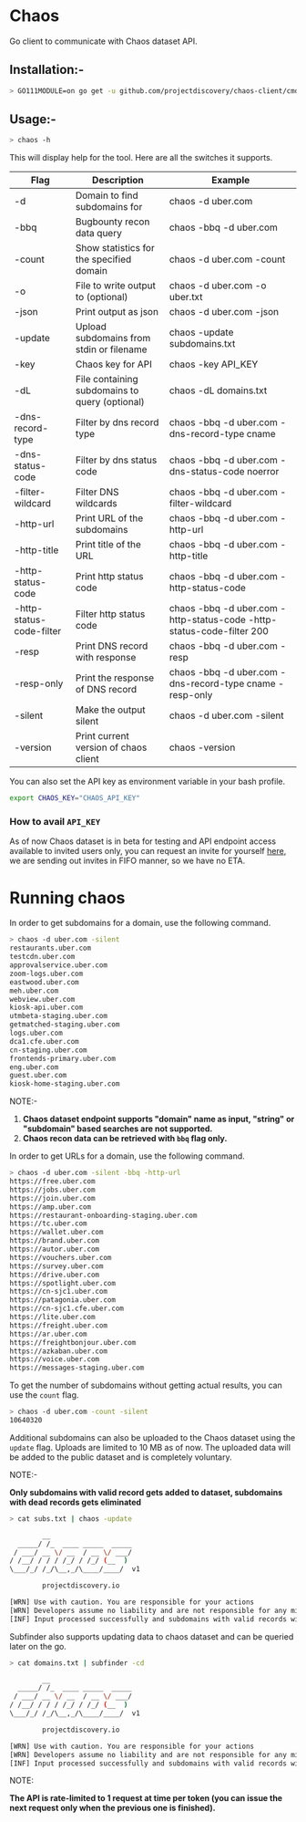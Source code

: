 # Chaos

Go client to communicate with Chaos dataset API. 

## Installation:- 

```bash
> GO111MODULE=on go get -u github.com/projectdiscovery/chaos-client/cmd/chaos
```

## Usage:- 

```bash
> chaos -h
```

This will display help for the tool. Here are all the switches it supports.

| Flag    | Description                              | Example                   |
|---------|------------------------------------------|---------------------------|
| -d      | Domain to find subdomains for          | chaos -d uber.com         |
| -bbq    | Bugbounty recon data query            | chaos -bbq -d uber.com         |
| -count  | Show statistics for the specified domain | chaos -d uber.com -count  |
| -o      | File to write output to (optional)       | chaos -d uber.com -o uber.txt  |
| -json | Print output as json                  | chaos -d uber.com -json |
| -update | Upload subdomains from stdin or filename     | chaos -update subdomains.txt   |
| -key    | Chaos key for API                        | chaos -key API_KEY        |
| -dL | File containing subdomains to query (optional)      | chaos -dL domains.txt |
| -dns-record-type | Filter by dns record type                   | chaos -bbq -d uber.com -dns-record-type cname |
| -dns-status-code | Filter by dns status code                   | chaos -bbq -d uber.com -dns-status-code noerror |
| -filter-wildcard | Filter DNS wildcards                   | chaos -bbq -d uber.com -filter-wildcard |
| -http-url | Print URL of the subdomains                  | chaos -bbq -d uber.com -http-url |
| -http-title | Print title of the URL                   | chaos -bbq -d uber.com -http-title |
| -http-status-code | Print http status code                   | chaos -bbq -d uber.com -http-status-code |
| -http-status-code-filter | Filter http status code                   | chaos -bbq -d uber.com -http-status-code -http-status-code-filter 200 |
| -resp | Print DNS record with response                 | chaos -bbq -d uber.com -resp |
| -resp-only | Print the response of DNS record                   | chaos -bbq -d uber.com -dns-record-type cname -resp-only |
| -silent | Make the output silent                   | chaos -d uber.com -silent |
| -version | Print current version of chaos client                  | chaos -version |


You can also set the API key as environment variable in your bash profile. 

```bash
export CHAOS_KEY="CHAOS_API_KEY"
```

### How to avail `API_KEY`

As of now Chaos dataset is in beta for testing and API endpoint access available to invited users only, you can request an invite for yourself [here](https://forms.gle/LkHUjoxAiHE6djtU6), we are sending out invites in FIFO manner, so we have no ETA.  

# Running chaos

In order to get subdomains for a domain, use the following command.

```bash
> chaos -d uber.com -silent 
restaurants.uber.com
testcdn.uber.com
approvalservice.uber.com
zoom-logs.uber.com
eastwood.uber.com
meh.uber.com
webview.uber.com
kiosk-api.uber.com
utmbeta-staging.uber.com
getmatched-staging.uber.com
logs.uber.com
dca1.cfe.uber.com
cn-staging.uber.com
frontends-primary.uber.com
eng.uber.com
guest.uber.com
kiosk-home-staging.uber.com
```

NOTE:- 

1. **Chaos dataset endpoint supports "domain" name as input, "string" or "subdomain" based searches are not supported.**   
2. **Chaos recon data can be retrieved with `bbq` flag only.**   

In order to get URLs for a domain, use the following command.

```bash
> chaos -d uber.com -silent -bbq -http-url
https://free.uber.com
https://jobs.uber.com
https://join.uber.com
https://amp.uber.com
https://restaurant-onboarding-staging.uber.com
https://tc.uber.com
https://wallet.uber.com
https://brand.uber.com
https://autor.uber.com
https://vouchers.uber.com
https://survey.uber.com
https://drive.uber.com
https://spotlight.uber.com
https://cn-sjc1.uber.com
https://patagonia.uber.com
https://cn-sjc1.cfe.uber.com
https://lite.uber.com
https://freight.uber.com
https://ar.uber.com
https://freightbonjour.uber.com
https://azkaban.uber.com
https://voice.uber.com
https://messages-staging.uber.com
```


To get the number of subdomains without getting actual results, you can use the `count` flag.

```bash
> chaos -d uber.com -count -silent 
10640320
```

Additional subdomains can also be uploaded to the Chaos dataset using the `update` flag. Uploads are limited to 10 MB as of now. The uploaded data will be added to the public dataset and is completely voluntary. 

NOTE:- 

**Only subdomains with valid record gets added to dataset, subdomains with dead records gets eliminated**   


```bash
> cat subs.txt | chaos -update

        __                    
  _____/ /_  ____ _____  _____
 / ___/ __ \/ __  / __ \/ ___/
/ /__/ / / / /_/ / /_/ (__  ) 
\___/_/ /_/\__,_/\____/____/  v1

		projectdiscovery.io

[WRN] Use with caution. You are responsible for your actions
[WRN] Developers assume no liability and are not responsible for any misuse or damage.
[INF] Input processed successfully and subdomains with valid records will be updated to chaos dataset.
```
Subfinder also supports updating data to chaos dataset and can be queried later on the go. 

```bash
> cat domains.txt | subfinder -cd

        __                    
  _____/ /_  ____ _____  _____
 / ___/ __ \/ __  / __ \/ ___/
/ /__/ / / / /_/ / /_/ (__  ) 
\___/_/ /_/\__,_/\____/____/  v1

		projectdiscovery.io

[WRN] Use with caution. You are responsible for your actions
[WRN] Developers assume no liability and are not responsible for any misuse or damage.
[INF] Input processed successfully and subdomains with valid records will be updated to chaos dataset.
```

NOTE: 

**The API is rate-limited to 1 request at time per token (you can issue the next request only when the previous one is finished).**
